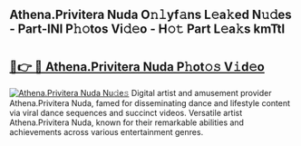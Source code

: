 ## Athena.Privitera Nuda O𝚗𝚕yf𝚊ns L𝚎a𝚔ed N𝚞𝚍es - Part-lNl P𝚑𝚘tos Vi𝚍𝚎o - H𝚘𝚝 Part L𝚎a𝚔s kmTtl

# <h2><a href="http://kf388ib.oniu.top/?m=Athena.Privitera+Nuda">🔗👉 🔴 Athena.Privitera Nuda P𝚑ot𝚘𝚜 V𝚒d𝚎o</a></h2>

[![Athena.Privitera Nuda Nu𝚍e𝚜](https://i.imgur.com/0qMVB7G.gif)](http://kf388ib.oniu.top/?m=Athena.Privitera+Nuda)
Digital artist and amusement provider Athena.Privitera Nuda, famed for disseminating dance and lifestyle content via viral dance sequences and succinct videos. Versatile artist Athena.Privitera Nuda, known for their remarkable abilities and achievements across various entertainment genres.  
